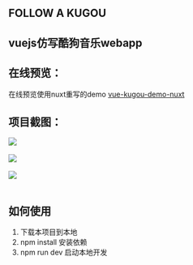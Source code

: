  FOLLOW A KUGOU
----------------

vuejs仿写酷狗音乐webapp
-----------------

在线预览：
----

在线预览使用nuxt重写的demo
[vue-kugou-demo-nuxt](http://github.com/lavyun/vue-demo-kugou-nuxt)


项目截图：
----
![](http://opj15jbpo.bkt.clouddn.com/81854091-77E3-413F-BB11-0C24F27744BE.png)<br><br>
![](http://opj15jbpo.bkt.clouddn.com/0B7FDF5C-F820-4C43-BA7F-A82CDB464F29.png)<br><br>
![](http://opj15jbpo.bkt.clouddn.com/9F60D9FD-3463-46F2-848A-62D4AAD4A1BB.png)<br><br>

如何使用
----

 1. 下载本项目到本地
 2. npm install 安装依赖
 3. npm run dev 启动本地开发
